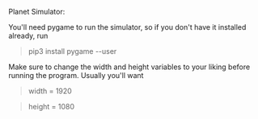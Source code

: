 Planet Simulator:

You'll need pygame to run the simulator, so if you don't have it installed already, run

> pip3 install pygame --user

Make sure to change the width and height variables to your liking before running the program. Usually you'll want

> width = 1920

> height = 1080


